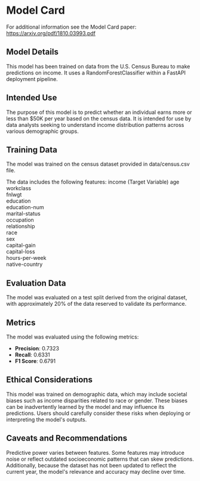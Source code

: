 # Model Card

For additional information see the Model Card paper: https://arxiv.org/pdf/1810.03993.pdf

## Model Details
This model has been trained on data from the U.S. Census Bureau to make predictions on income. 
It uses a RandomForestClassifier within a FastAPI deployment pipeline.  

## Intended Use
The purpose of this model is to predict whether an individual earns more or less than $50K per year based on the census data.
It is intended for use by data analysts seeking to understand income distribution patterns across various demographic groups. 

## Training Data
The model was trained on the census dataset provided in data/census.csv file. 

The data includes the following features:
income (Target Variable)
age  
workclass  
fnlwgt  
education  
education-num  
marital-status  
occupation  
relationship  
race  
sex  
capital-gain  
capital-loss  
hours-per-week  
native-country  

## Evaluation Data
The model was evaluated on a test split derived from the original dataset, with approximately 20% of the data reserved to validate its performance.

## Metrics
The model was evaluated using the following metrics:
- **Precision**: 0.7323
- **Recall**: 0.6331 
- **F1 Score**: 0.6791 

## Ethical Considerations
This model was trained on demographic data, which may include societal biases such as income disparities related to race or gender.
These biases can be inadvertently learned by the model and may influence its predictions. 
Users should carefully consider these risks when deploying or interpreting the model's outputs.

## Caveats and Recommendations
Predictive power varies between features. Some features may introduce noise or reflect outdated socioeconomic patterns that can skew predictions. 
Additionally, because the dataset has not been updated to reflect the current year, the model's relevance and accuracy may decline over time.